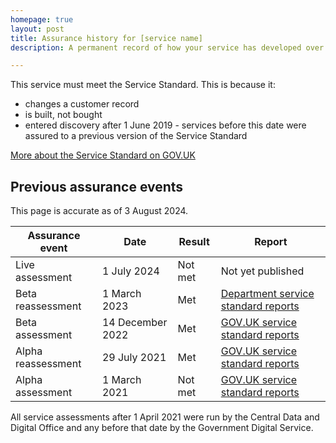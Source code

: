 ```yaml
---
homepage: true
layout: post
title: Assurance history for [service name]
description: A permanent record of how your service has developed over time.

---
```


This service must meet the Service Standard. This is because it:
- changes a customer record
- is built, not bought
- entered discovery after 1 June 2019 - services before this date were assured to a previous version of the Service Standard

[More about the Service Standard on GOV.UK](https://www.gov.uk/service-manual/service-standard)


## Previous assurance events

This page is accurate as of 3 August 2024.

| Assurance event     | Date           | Result      | Report |
| --------- | -----------  | ----------- | ------ |
| Live assessment  | 1 July 2024             | Not met  | Not yet published |
| Beta reassessment | 1 March 2023   | Met      | [Department service standard reports](https://www.gov.uk/service-manual/service-standard) |
| Beta assessment | 14 December 2022   | Met      | [GOV.UK service standard reports](https://www.gov.uk/service-manual/service-standard) |
| Alpha reassessment | 29 July 2021   | Met      | [GOV.UK service standard reports](https://www.gov.uk/service-manual/service-standard) |
| Alpha assessment | 1 March 2021   | Not met  | [GOV.UK service standard reports](https://www.gov.uk/service-manual/service-standard) |

All service assessments after 1 April 2021 were run by the Central Data and Digital Office and any before that date by the Government Digital Service.

